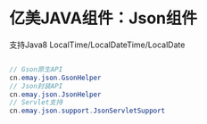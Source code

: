 # 亿美JAVA组件：Json组件

支持Java8 LocalTime/LocalDateTime/LocalDate

```java

// Gson原生API
cn.emay.json.GsonHelper 
// Json封装API 
cn.emay.json.JsonHelper 
// Servlet支持
cn.emay.json.support.JsonServletSupport
```

